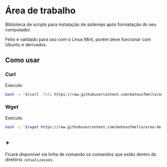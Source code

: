 # Área de trabalho

Bíblioteca de scripts para instalação de sistemas após formatação do seu computador.

Feito e validado para uso com o Linux Mint, porém deve funcionar com Ubuntu e derivados.

## Como usar

### Curl

Execute:

```bash
bash -c "$(curl -fsSL https://raw.githubusercontent.com/mateusfmello/area-de-trabalho/refs/heads/main/instalar)"
```

### Wget

Execute:

```bash
bash -c "$(wget https://raw.githubusercontent.com/mateusfmello/area-de-trabalho/refs/heads/main/instalar -O -)"
```

## +

Ficará disponível via linha de comando os comandos que estão dentro do diretório `/atualizacoes`.
